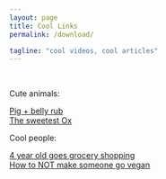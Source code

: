 ```yaml
---
layout: page
title: Cool Links
permalink: /download/

tagline: "cool videos, cool articles"
---
```



<br>
<div>
<p>
Cute animals:
</p>
<a href="https://www.youtube.com/watch?v=awNjy7OMG8I">Pig + belly rub</a><br>
<a href="https://www.youtube.com/watch?v=U_aNx2TaXH0">The sweetest Ox</a>
<p>
Cool people:
</p>
<a href="https://www.youtube.com/watch?v=bP2nyW_z_9s">4 year old goes grocery shopping</a><br>
<a href="https://www.youtube.com/watch?v=gN0HFTTrtr4">How to NOT make someone go vegan</a>
</div>
